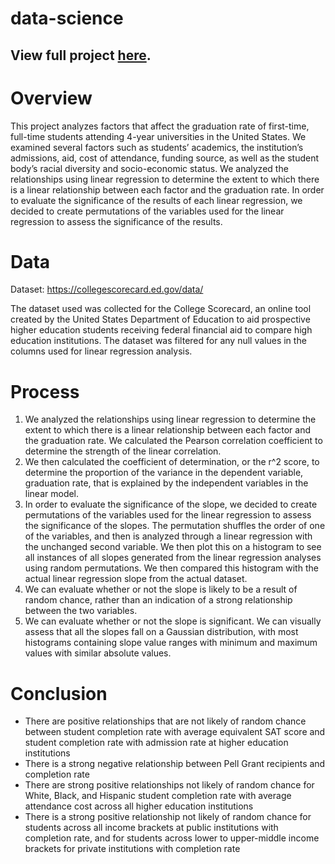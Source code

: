 # data-science

## View full project [here](https://github.com/conniehuang14/data-science/blob/main/INFO%202950-%20Data%20Science%20Final%20Project.ipynb).

# Overview
This project analyzes factors that affect the graduation rate of first-time, full-time students attending 4-year universities in the United States. We examined several factors such as students’ academics, the institution’s admissions, aid, cost of attendance, funding source, as well as the student body’s racial diversity and socio-economic status. We analyzed the relationships using linear regression to determine the extent to which there is a linear relationship between each factor and the graduation rate. In order to evaluate the significance of the results of each linear regression, we decided to create permutations of the variables used for the linear regression to assess the significance of the results.

# Data
Dataset: https://collegescorecard.ed.gov/data/

The dataset used was collected for the College Scorecard, an online tool created by the United States Department of Education to aid prospective higher education students receiving federal financial aid to compare high education institutions. The dataset was filtered for any null values in the columns used for linear regression analysis.

# Process
1. We analyzed the relationships using linear regression to determine the extent to which there is a linear relationship between each factor and the graduation rate. We calculated the Pearson correlation coefficient to determine the strength of the linear correlation. 
2. We then calculated the coefficient of determination, or the r^2 score, to determine the proportion of the variance in the dependent variable, graduation rate, that is explained by the independent variables in the linear model. 
3. In order to evaluate the significance of the slope, we decided to create permutations of the variables used for the linear regression to assess the significance of the slopes. The permutation shuffles the order of one of the variables, and then is analyzed through a linear regression with the unchanged second variable. We then plot this on a histogram to see all instances of all slopes generated from the linear regression analyses using random permutations. We then compared this histogram with the actual linear regression slope from the actual dataset. 
4. We can evaluate whether or not the slope is likely to be a result of random chance, rather than an indication of a strong relationship between the two variables. 
5. We can evaluate whether or not the slope is significant. We can visually assess that all the slopes fall on a Gaussian distribution, with most histograms containing slope value ranges with minimum and maximum values with similar absolute values.

# Conclusion
- There are positive relationships that are not likely of random chance between student completion rate with average equivalent SAT score and student completion rate with admission rate at higher education institutions 
- There is a strong negative relationship between Pell Grant recipients and completion rate
- There are strong positive relationships not likely of random chance for White, Black, and Hispanic student completion rate with average attendance cost across all higher education institutions
- There is a strong positive relationship not likely of random chance for students across all income brackets at public institutions with completion rate, and for students across lower to upper-middle income brackets for private institutions with completion rate



